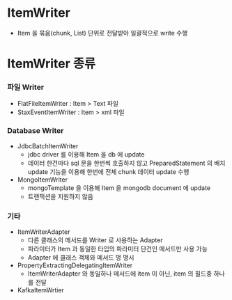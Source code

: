 # ItemWriter
* Item 을 묶음(chunk, List<T>) 단위로 전달받아 일괄적으로 write 수행

# ItemWriter 종류
### 파일 Writer
* FlatFileItemWriter : Item > Text 파일
* StaxEventItemWriter : Item > xml 파일

### Database Writer
* JdbcBatchItemWriter
	* jdbc driver 를 이용해 Item 을 db 에 update
	* 데이터 한건마다 sql 문을 한번씩 호출하지 않고 PreparedStatement 의 배치 update 기능을 이용해 한번에 전체 chunk 데이터 update 수행
* MongoItemWriter
	* mongoTemplate 을 이용해 Item 을 mongodb document 에 update
	* 트랜잭션을 지원하지 않음 

### 기타
* ItemWriterAdapter
	* 다른 클래스의 메서드를 Writer 로 사용하는 Adapter
	* 파라미터가 Item 과 동일한 타입의 파라미터 단건인 메서드만 사용 가능
	* Adapter 에 클래스 객체와 메서드 명 명시
* PropertyExtractingDelegatingItemWriter
	* ItemWriterAdapter 와 동일하나 메서드에 item 이 아닌, item 의 필드중 하나를 전달
* KafkaItemWrtier